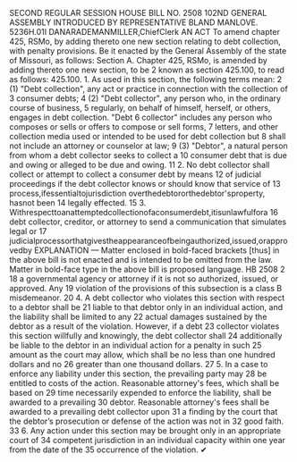 SECOND REGULAR SESSION
HOUSE BILL NO. 2508
102ND GENERAL ASSEMBLY
INTRODUCED BY REPRESENTATIVE BLAND MANLOVE.
5236H.01I DANARADEMANMILLER,ChiefClerk
AN ACT
To amend chapter 425, RSMo, by adding thereto one new section relating to debt collection,
with penalty provisions.
Be it enacted by the General Assembly of the state of Missouri, as follows:
Section A. Chapter 425, RSMo, is amended by adding thereto one new section, to be
2 known as section 425.100, to read as follows:
425.100. 1. As used in this section, the following terms mean:
2 (1) "Debt collection", any act or practice in connection with the collection of
3 consumer debts;
4 (2) "Debt collector", any person who, in the ordinary course of business,
5 regularly, on behalf of himself, herself, or others, engages in debt collection. "Debt
6 collector" includes any person who composes or sells or offers to compose or sell forms,
7 letters, and other collection media used or intended to be used for debt collection but
8 shall not include an attorney or counselor at law;
9 (3) "Debtor", a natural person from whom a debt collector seeks to collect a
10 consumer debt that is due and owing or alleged to be due and owing.
11 2. No debt collector shall collect or attempt to collect a consumer debt by means
12 of judicial proceedings if the debt collector knows or should know that service of
13 process,ifessentialtojurisdiction overthedebtororthedebtor'sproperty, hasnot been
14 legally effected.
15 3. Withrespecttoanattemptedcollectionofaconsumerdebt,itisunlawfulfora
16 debt collector, creditor, or attorney to send a communication that simulates legal or
17 judicialprocessorthatgivestheappearanceofbeingauthorized,issued,orapprovedby
EXPLANATION — Matter enclosed in bold-faced brackets [thus] in the above bill is not enacted and is
intended to be omitted from the law. Matter in bold-face type in the above bill is proposed language.
HB 2508 2
18 a governmental agency or attorney if it is not so authorized, issued, or approved. Any
19 violation of the provisions of this subsection is a class B misdemeanor.
20 4. A debt collector who violates this section with respect to a debtor shall be
21 liable to that debtor only in an individual action, and the liability shall be limited to any
22 actual damages sustained by the debtor as a result of the violation. However, if a debt
23 collector violates this section willfully and knowingly, the debt collector shall
24 additionally be liable to the debtor in an individual action for a penalty in such
25 amount as the court may allow, which shall be no less than one hundred dollars and no
26 greater than one thousand dollars.
27 5. In a case to enforce any liability under this section, the prevailing party may
28 be entitled to costs of the action. Reasonable attorney's fees, which shall be based on
29 time necessarily expended to enforce the liability, shall be awarded to a prevailing
30 debtor. Reasonable attorney's fees shall be awarded to a prevailing debt collector upon
31 a finding by the court that the debtor’s prosecution or defense of the action was not in
32 good faith.
33 6. Any action under this section may be brought only in an appropriate court of
34 competent jurisdiction in an individual capacity within one year from the date of the
35 occurrence of the violation.
✔